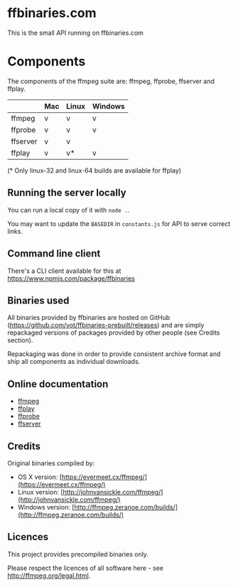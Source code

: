 # ffbinaries.com

This is the small API running on ffbinaries.com


# Components

The components of the ffmpeg suite are: ffmpeg, ffprobe, ffserver and ffplay.

|          | Mac | Linux | Windows |
|----------|-----|-------|---------|
| ffmpeg   | v   | v     | v       |
| ffprobe  | v   | v     | v       |
| ffserver | v   | v     |         |
| ffplay   | v   | v*    | v       |

(* Only linux-32 and linux-64 builds are available for ffplay)


## Running the server locally

You can run a local copy of it with `node .`.

You may want to update the `BASEDIR` in `constants.js` for API to serve correct links.


## Command line client

There's a CLI client available for this at https://www.npmjs.com/package/ffbinaries


## Binaries used

All binaries provided by ffbinaries are hosted on GitHub
(https://github.com/vot/ffbinaries-prebuilt/releases) and are simply repackaged
versions of packages provided by other people (see Credits section).

Repackaging was done in order to provide consistent archive format
and ship all components as individual downloads.

## Online documentation

* [ffmpeg](http://ffmpeg.org/ffmpeg.html)
* [ffplay](http://ffmpeg.org/ffplay.html)
* [ffprobe](http://ffmpeg.org/ffprobe.html)
* [ffserver](http://ffmpeg.org/ffserver.html)


## Credits

Original binaries compiled by:

* OS X version: [https://evermeet.cx/ffmpeg/](https://evermeet.cx/ffmpeg/)
* Linux version: [http://johnvansickle.com/ffmpeg/](http://johnvansickle.com/ffmpeg/)
* Windows version: [http://ffmpeg.zeranoe.com/builds/](http://ffmpeg.zeranoe.com/builds/)


## Licences

This project provides precompiled binaries only.

Please respect the licences of all software here - see http://ffmpeg.org/legal.html.
